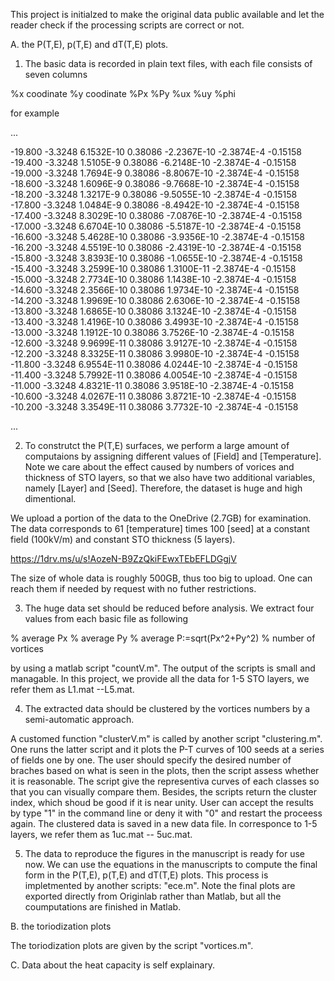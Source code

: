 This project is initialzed to make the original data public available and let the reader check if the processing scripts are correct or not.

A. the P(T,E), p(T,E) and dT(T,E) plots.

1. The basic data is recorded in plain text files, with each file consists of seven columns

%x coodinate   %y coodinate    %Px %Py  %ux  %uy  %phi

for example

...

-19.800         -3.3248        6.1532E-10     0.38086        -2.2367E-10    -2.3874E-4     -0.15158
-19.400         -3.3248        1.5105E-9      0.38086        -6.2148E-10    -2.3874E-4     -0.15158
-19.000         -3.3248        1.7694E-9      0.38086        -8.8067E-10    -2.3874E-4     -0.15158
-18.600         -3.3248        1.6096E-9      0.38086        -9.7668E-10    -2.3874E-4     -0.15158
-18.200         -3.3248        1.3217E-9      0.38086        -9.5055E-10    -2.3874E-4     -0.15158
-17.800         -3.3248        1.0484E-9      0.38086        -8.4942E-10    -2.3874E-4     -0.15158
-17.400         -3.3248        8.3029E-10     0.38086        -7.0876E-10    -2.3874E-4     -0.15158
-17.000         -3.3248        6.6704E-10     0.38086        -5.5187E-10    -2.3874E-4     -0.15158
-16.600         -3.3248        5.4628E-10     0.38086        -3.9356E-10    -2.3874E-4     -0.15158
-16.200         -3.3248        4.5519E-10     0.38086        -2.4319E-10    -2.3874E-4     -0.15158
-15.800         -3.3248        3.8393E-10     0.38086        -1.0655E-10    -2.3874E-4     -0.15158
-15.400         -3.3248        3.2599E-10     0.38086        1.3100E-11     -2.3874E-4     -0.15158
-15.000         -3.3248        2.7734E-10     0.38086        1.1438E-10     -2.3874E-4     -0.15158
-14.600         -3.3248        2.3566E-10     0.38086        1.9734E-10     -2.3874E-4     -0.15158
-14.200         -3.3248        1.9969E-10     0.38086        2.6306E-10     -2.3874E-4     -0.15158
-13.800         -3.3248        1.6865E-10     0.38086        3.1324E-10     -2.3874E-4     -0.15158
-13.400         -3.3248        1.4196E-10     0.38086        3.4993E-10     -2.3874E-4     -0.15158
-13.000         -3.3248        1.1912E-10     0.38086        3.7526E-10     -2.3874E-4     -0.15158
-12.600         -3.3248        9.9699E-11     0.38086        3.9127E-10     -2.3874E-4     -0.15158
-12.200         -3.3248        8.3325E-11     0.38086        3.9980E-10     -2.3874E-4     -0.15158
-11.800         -3.3248        6.9554E-11     0.38086        4.0244E-10     -2.3874E-4     -0.15158
-11.400         -3.3248        5.7992E-11     0.38086        4.0054E-10     -2.3874E-4     -0.15158
-11.000         -3.3248        4.8321E-11     0.38086        3.9518E-10     -2.3874E-4     -0.15158
-10.600         -3.3248        4.0267E-11     0.38086        3.8721E-10     -2.3874E-4     -0.15158
-10.200         -3.3248        3.3549E-11     0.38086        3.7732E-10     -2.3874E-4     -0.15158

...


2. To construtct the P(T,E) surfaces, we perform a large amount of computaions by assigning different values of [Field] and [Temperature]. Note we care about the effect caused by numbers of vorices and thickness of STO layers, so that we also have two additional variables, namely  [Layer] and [Seed]. Therefore, the dataset is huge and high dimentional. 

We upload a portion of the data to the OneDrive (2.7GB) for examination. The data corresponds to 61 [temperature] times 100 [seed] at a constant field (100kV/m) and constant STO thickness (5 layers).

https://1drv.ms/u/s!AozeN-B9ZzQkiFEwxTEbEFLDGgjV

The size of whole data is roughly 500GB, thus too big to upload. One can reach them if needed by request with no futher restrictions.

3. The huge data set should be reduced before analysis. We extract four values from each basic file as following

% average Px  % average Py % average P:=sqrt(Px^2+Py^2) % number of vortices

by using a matlab script "countV.m". The output of the scripts is small and managable. In this project, we provide all the data for 1-5 STO layers, we refer them as L1.mat --L5.mat.

4. The extracted data should be clustered by the vortices numbers by a semi-automatic approach.

A customed function "clusterV.m" is called by another script "clustering.m". One runs the latter script and it plots the P-T curves of 100 seeds at a series of fields one by one. The user should specify the desired number of braches based on what is seen in the plots, then the script assess whether it is reasonable. The script give the representiva curves of each classes so that you can visually compare them. Besides, the scripts return the cluster index, which shoud be good if it is near unity. User can accept the results by type "1" in the command line or deny it with "0" and restart the proceess again. The clustered data is saved in a new data file. In corresponce to 1-5 layers, we refer them as 1uc.mat -- 5uc.mat. 

5. The data to reproduce the figures in the manuscript is ready for use now. We can use the equations in the manuscripts to compute the final form in the P(T,E), p(T,E) and dT(T,E) plots. This process is impletmented by another scripts: "ece.m". Note the final plots are exported directly from Originlab rather than Matlab, but all the coumputations are finished in Matlab.


B. the toriodization plots 

The toriodization plots are given by the script "vortices.m".

C. Data about the heat capacity is self explainary.


